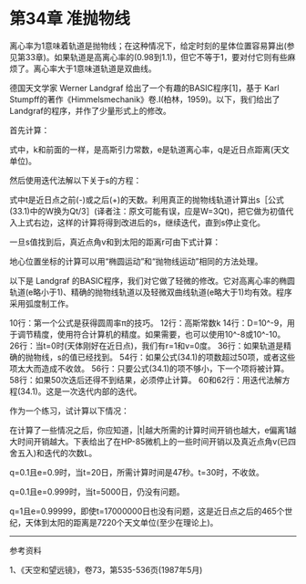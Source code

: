 # 第34章 准抛物线



  离心率为1意味着轨道是抛物线；在这种情况下，给定时刻的星体位置容易算出(参见第33章)。如果轨道是高离心率的(0.98到1.1)，但它不等于1，要对付它则有些麻烦了。离心率大于1意味道轨道是双曲线。

  德国天文学家 Werner Landgraf 给出了一个有趣的BASIC程序[1]，基于 Karl Stumpff的著作《Himmelsmechanik》卷.I(柏林，1959)。以下，我们给出了Landgraf的程序，并作了少量形式上的修改。

  首先计算：



  式中，k和前面的一样，是高斯引力常数，e是轨道离心率，q是近日点距离(天文单位)。

  然后使用迭代法解以下关于s的方程：



  式中t是近日点之前(-)或之后(+)的天数。利用真正的抛物线轨道计算出s［公式(33.1)中的W换为Qt/3］(译者注：原文可能有误，应是W=3Qt)，把它做为初值代入上式右边，这样的计算将得到改进后的s，继续迭代，直到s停止变化。

  一旦s值找到后，真近点角v和到太阳的距离r可由下式计算：



  地心位置坐标的计算可以用“椭圆运动”和“抛物线运动”相同的方法处理。

  以下是 Landgraf 的BASIC程序，我们对它做了轻微的修改。它对高离心率的椭圆轨道(e略小于1)、精确的抛物线轨道以及轻微双曲线轨道(e略大于1)均有效。程序采用弧度制工作。



  10行：第一个公式是获得圆周率π的技巧。
  12行：高斯常数k
  14行：D=10^-9，用于调节精度，使用符合计算机的精度。如果需要，也可以使用10^-8或10^-10。
  26行：当t=0时(天体刚好在近日点)，我们有r=1和v=0度。
  36行：如果轨道是精确的抛物线，s的值已经找到。
  54行：如果公式(34.1)的项数超过50项，或者这些项太大而造成不收敛。
  56行：只要公式(34.1)的项不够小，下一个项将被计算。
  58行：如果50次迭后还得不到结果，必须停止计算。
  60和62行：用迭代法解方程(34.1)。这是一次迭代内部的迭代。

  作为一个练习，试计算以下情况：



  在计算了一些情况之后，你应知道，|t|越大所需的计算时间开销也越大，e偏离1越大时间开销越大。下表给出了在HP-85微机上的一些时间开销以及真近点角v(已四舍五入)和迭代的次数L。



  q=0.1且e=0.9时，当t=20日，所需计算时间是47秒。t=30时，不收敛。

  q=0.1且e=0.999时，当t=5000日，仍没有问题。

  q=1且e=0.99999，即使t=17000000日也没有问题，这是近日点之后的465个世纪，天体到太阳的距离是7220个天文单位(至少在理论上)。

------------------------

参考资料

1、《天空和望远镜》，卷73，第535-536页(1987年5月)
